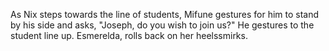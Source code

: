 As Nix steps towards the line of students, Mifune gestures for him to stand by his side and asks, "Joseph, do you wish to join us?" He gestures to the student line up. Esmerelda, rolls back on her heelssmirks. 